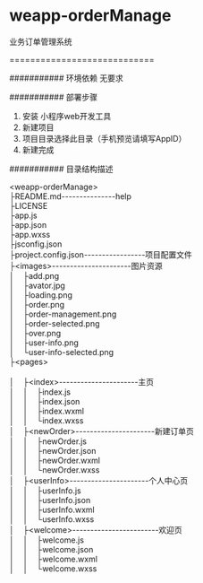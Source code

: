 # weapp-orderManage
业务订单管理系统

============================



########### 环境依赖
无要求

########### 部署步骤
1. 安装 小程序web开发工具
2. 新建项目
3. 项目目录选择此目录（手机预览请填写AppID）
4. 新建完成

########### 目录结构描述

&lt;weapp-orderManage&gt;<br>
├README.md---------------help<br>
├LICENSE<br>
├app.js<br>
├app.json<br>
├app.wxss<br>
├jsconfig.json<br>
├project.config.json-----------------项目配置文件<br> 
├&lt;images&gt;----------------------图片资源<br> 
│&nbsp;&nbsp;&nbsp;&nbsp;├add.png<br>
│&nbsp;&nbsp;&nbsp;&nbsp;├avator.jpg<br>
│&nbsp;&nbsp;&nbsp;&nbsp;├loading.png<br>
│&nbsp;&nbsp;&nbsp;&nbsp;├order.png<br>
│&nbsp;&nbsp;&nbsp;&nbsp;├order-management.png<br>
│&nbsp;&nbsp;&nbsp;&nbsp;├order-selected.png<br>
│&nbsp;&nbsp;&nbsp;&nbsp;├over.png<br>
│&nbsp;&nbsp;&nbsp;&nbsp;├user-info.png<br>
│&nbsp;&nbsp;&nbsp;&nbsp;└user-info-selected.png<br>
├&lt;pages&gt;<br>                       
│&nbsp;&nbsp;&nbsp;&nbsp;├&lt;index&gt;----------------------主页<br>
│&nbsp;&nbsp;&nbsp;&nbsp;│&nbsp;&nbsp;&nbsp;&nbsp;├index.js<br>
│&nbsp;&nbsp;&nbsp;&nbsp;│&nbsp;&nbsp;&nbsp;&nbsp;├index.json<br>
│&nbsp;&nbsp;&nbsp;&nbsp;│&nbsp;&nbsp;&nbsp;&nbsp;├index.wxml<br>
│&nbsp;&nbsp;&nbsp;&nbsp;│&nbsp;&nbsp;&nbsp;&nbsp;└index.wxss<br>
│&nbsp;&nbsp;&nbsp;&nbsp;├&lt;newOrder&gt;----------------------新建订单页<br>
│&nbsp;&nbsp;&nbsp;&nbsp;│&nbsp;&nbsp;&nbsp;&nbsp;├newOrder.js<br>
│&nbsp;&nbsp;&nbsp;&nbsp;│&nbsp;&nbsp;&nbsp;&nbsp;├newOrder.json<br>
│&nbsp;&nbsp;&nbsp;&nbsp;│&nbsp;&nbsp;&nbsp;&nbsp;├newOrder.wxml<br>
│&nbsp;&nbsp;&nbsp;&nbsp;│&nbsp;&nbsp;&nbsp;&nbsp;└newOrder.wxss<br>
│&nbsp;&nbsp;&nbsp;&nbsp;├&lt;userInfo&gt;----------------------个人中心页<br>
│&nbsp;&nbsp;&nbsp;&nbsp;│&nbsp;&nbsp;&nbsp;&nbsp;├userInfo.js<br>
│&nbsp;&nbsp;&nbsp;&nbsp;│&nbsp;&nbsp;&nbsp;&nbsp;├userInfo.json<br>
│&nbsp;&nbsp;&nbsp;&nbsp;│&nbsp;&nbsp;&nbsp;&nbsp;├userInfo.wxml<br>
│&nbsp;&nbsp;&nbsp;&nbsp;│&nbsp;&nbsp;&nbsp;&nbsp;└userInfo.wxss<br>
│&nbsp;&nbsp;&nbsp;&nbsp;├&lt;welcome&gt;------------------------欢迎页<br>
│&nbsp;&nbsp;&nbsp;&nbsp;│&nbsp;&nbsp;&nbsp;&nbsp;├welcome.js<br>
│&nbsp;&nbsp;&nbsp;&nbsp;│&nbsp;&nbsp;&nbsp;&nbsp;├welcome.json<br>
│&nbsp;&nbsp;&nbsp;&nbsp;│&nbsp;&nbsp;&nbsp;&nbsp;├welcome.wxml<br>
│&nbsp;&nbsp;&nbsp;&nbsp;│&nbsp;&nbsp;&nbsp;&nbsp;└welcome.wxss<br>

